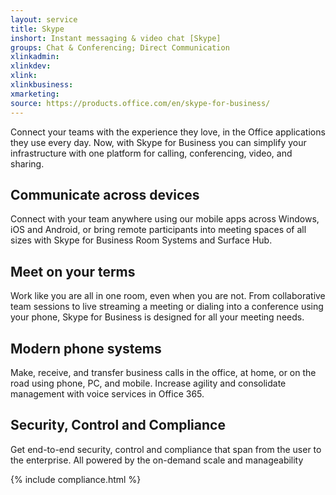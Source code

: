 ```yaml
---
layout: service
title: Skype
inshort: Instant messaging & video chat [Skype]
groups: Chat & Conferencing; Direct Communication
xlinkadmin: 
xlinkdev: 
xlink: 
xlinkbusiness: 
xmarketing: 
source: https://products.office.com/en/skype-for-business/
---
```

Connect your teams with the experience they love, in the Office applications they use every day. Now, with Skype for Business you can simplify your infrastructure with one platform for calling, conferencing, video, and sharing. 

## Communicate across devices
Connect with your team anywhere using our mobile apps across Windows, iOS and Android, or bring remote participants into meeting spaces of all sizes with Skype for Business Room Systems and Surface Hub.

## Meet on your terms
Work like you are all in one room, even when you are not. From collaborative team sessions to live streaming a meeting or dialing into a conference using your phone, Skype for Business is designed for all your meeting needs. 

## Modern phone systems
Make, receive, and transfer business calls in the office, at home, or on the road using phone, PC, and mobile. Increase agility and consolidate management with voice services in Office 365. 

## Security, Control and Compliance
Get end-to-end security, control and compliance that span from the user to the enterprise. All powered by the on-demand scale and manageability 

{% include compliance.html %}